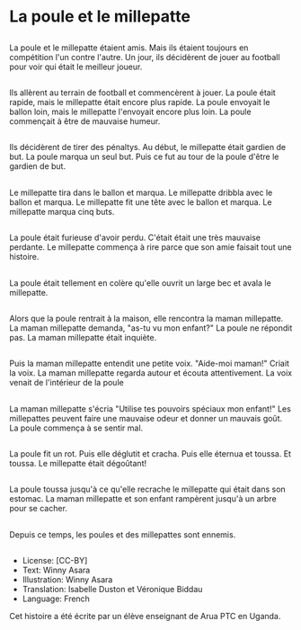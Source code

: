 # La poule et le millepatte

##
La poule et le millepatte étaient
amis. Mais ils étaient toujours en
compétition l'un contre l'autre. Un
jour, ils décidèrent de jouer au
football pour voir qui était le
meilleur joueur.

##
Ils allèrent au terrain de football et
commencèrent à jouer. La poule
était rapide, mais le millepatte était
encore plus rapide. La poule
envoyait le ballon loin, mais le
millepatte l'envoyait encore plus
loin. La poule commençait à être de
mauvaise humeur.

##
Ils décidèrent de tirer des pénaltys.
Au début, le millepatte était gardien
de but. La poule marqua un seul
but. Puis ce fut au tour de la poule
d'être le gardien de but.

##
Le millepatte tira dans le ballon et
marqua. Le millepatte dribbla avec
le ballon et marqua. Le millepatte fit
une tête avec le ballon et marqua.
Le millepatte marqua cinq buts.

##
La poule était furieuse d'avoir
perdu. C'était était une très
mauvaise perdante. Le millepatte
commença à rire parce que son
amie faisait tout une histoire.

##
La poule était tellement en colère
qu'elle ouvrit un large bec et avala
le millepatte.

##
Alors que la poule rentrait à la
maison, elle rencontra la maman
millepatte. La maman millepatte
demanda, "as-tu vu mon enfant?"
La poule ne répondit pas.
La maman millepatte était inquiète.

##
Puis la maman millepatte entendit
une petite voix. "Aide-moi maman!"
Criait la voix. La maman millepatte
regarda autour et écouta
attentivement. La voix venait de
l'intérieur de la poule

##
La maman millepatte s'écria "Utilise
tes pouvoirs spéciaux mon enfant!"
Les millepattes peuvent faire une
mauvaise odeur et donner un
mauvais goût. La poule commença
à se sentir mal.

##
La poule fit un rot. Puis elle déglutit
et cracha. Puis elle éternua et
toussa. Et toussa. Le millepatte
était dégoûtant!

##
La poule toussa jusqu'à ce qu'elle
recrache le millepatte qui était dans
son estomac. La maman millepatte
et son enfant rampèrent jusqu'à un
arbre pour se cacher.

##
Depuis ce temps, les poules et des
millepattes sont ennemis.

##
* License: [CC-BY]
* Text: Winny Asara
* Illustration: Winny Asara
* Translation: Isabelle Duston et Véronique Biddau
* Language: French

Cet histoire a été écrite par un
élève enseignant de Arua PTC en
Uganda.
